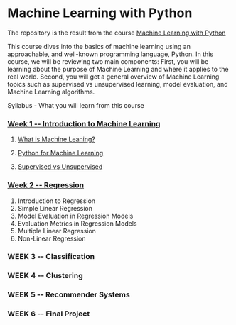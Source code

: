 # Machine Learning with Python  
The repository is the result from the course <a href="https://www.coursera.org/learn/machine-learning-with-python"> Machine Learning with Python  </a>

This course dives into the basics of machine learning using an approachable, and well-known programming language, Python. 
In this course, we will be reviewing two main components:
First, you will be learning about the purpose of Machine Learning and where it applies to the real world. 
Second, you will get a general overview of Machine Learning topics such as supervised vs unsupervised learning,  model evaluation, and Machine Learning algorithms. 

Syllabus - What you will learn from this course
### <a href="https://github.com/mostafanabiehMourad/IBM-AI-Engineering-Professional-Certificate/tree/master/Machine%20Learning%20with%20Python%20Course%201/Introduction%20to%20Machine%20Learning"> Week 1 -- Introduction to Machine Learning  </a>
  1.  <a href="https://github.com/mostafanabiehMourad/IBM-AI-Engineering-Professional-Certificate/blob/master/Machine%20Learning%20with%20Python%20Course%201/Introduction%20to%20Machine%20Learning/1-Introduction%20to%20Machine%20Learning.md">What is Machine Leaning?  </a>
  2. <a href="https://github.com/mostafanabiehMourad/IBM-AI-Engineering-Professional-Certificate/blob/master/Machine%20Learning%20with%20Python%20Course%201/Introduction%20to%20Machine%20Learning/2-Python%20for%20Machine%20Learning.md"> Python for Machine Learning </a>
 
  3. <a href="https://github.com/mostafanabiehMourad/IBM-AI-Engineering-Professional-Certificate/blob/master/Machine%20Learning%20with%20Python%20Course%201/Introduction%20to%20Machine%20Learning/3-Supervised%20vs%20Unsupervised.md"> Supervised vs Unsupervised </a>

 
### <a href="https://github.com/mostafanabiehMourad/IBM-AI-Engineering-Professional-Certificate/tree/master/Machine%20Learning%20with%20Python%20Course%201/Regression"> Week 2 -- Regression </a>
  1. Introduction to Regression
  2. Simple Linear Regression
  3. Model Evaluation in Regression Models
  4. Evaluation Metrics in Regression Models
  5. Multiple Linear Regression
  6. Non-Linear Regression

### WEEK 3 -- Classification

### WEEK 4 -- Clustering

### WEEK 5 -- Recommender Systems

### WEEK 6 -- Final Project



